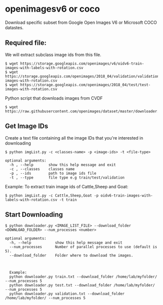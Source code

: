# openimagesv6 or coco
Download specific subset from Google Open Images V6 or Microsoft COCO datastes.

## Required file:
We will extract subclass image ids from this file.
```
$ wget https://storage.googleapis.com/openimages/v6/oidv6-train-images-with-labels-with-rotation.csv
$ wget https://storage.googleapis.com/openimages/2018_04/validation/validation-images-with-rotation.csv
$ wget https://storage.googleapis.com/openimages/2018_04/test/test-images-with-rotation.csv
```
Python script that downloads images from CVDF
```
$ wget https://raw.githubusercontent.com/openimages/dataset/master/downloader.py
```
## Get Image IDs
Create a text file containing all the image IDs that you're interested in downloading
```
$ python imgList.py -c <classes-name> -p <image-ids> -t <file-type>

optional arguments:
  -h , --help       show this help message and exit
  -c , --classes    classes name
  -p , --ids        path to image ids file
  -t , --type       file type e.g train/test/validation
```
Example:
To extract train image ids of Cattle,Sheep and Goat:
```
$ python imgList.py -c Cattle,Sheep,Goat -p oidv6-train-images-with-labels-with-rotation.csv -t train
```
## Start Downloading
```
$ python downloader.py <IMAGE_LIST_FILE> --download_folder <DOWNLOAD_FOLDER> --num_processes <number>

optional arguments:
  -h, --help           show this help message and exit
  --num_processes      Number of parallel processes to use (default is 5).
  --download_folder    Folder where to download the images.
  
  
  
  Example:
  python downloader.py train.txt --download_folder /home/lab/myfolder/ --num_processes 5
  python downloader.py test.txt --download_folder /home/lab/myfolder/ --num_processes 5
  python downloader.py validation.txt --download_folder /home/lab/myfolder/ --num_processes 5
```
